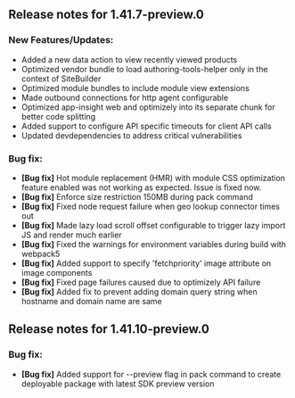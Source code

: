 ## Release notes for 1.41.7-preview.0

### New Features/Updates:

-  Added a new data action to view recently viewed products
-  Optimized vendor bundle to load authoring-tools-helper only in the context of SiteBuilder
-  Optimized module bundles to include module view extensions
-  Made outbound connections for http agent configurable
-  Optimized app-insight web and optimizely into its separate chunk for better code splitting
-  Added support to configure API specific timeouts for client API calls
-  Updated devdependencies to address critical vulnerabilities

### Bug fix:

* **[Bug fix]** Hot module replacement (HMR) with module CSS optimization feature enabled was not working as expected. Issue is fixed now.
* **[Bug fix]** Enforce size restriction 150MB during pack command
* **[Bug fix]** Fixed node request failure when geo lookup connector times out
* **[Bug fix]** Made lazy load scroll offset configurable to trigger lazy import JS and render much earlier
* **[Bug fix]** Fixed the warnings for environment variables during build with webpack5
* **[Bug fix]** Added support to specify 'fetchpriority' image attribute on image components
* **[Bug fix]** Fixed page failures caused due to optimizely API failure
* **[Bug fix]** Added fix to prevent adding domain query string when hostname and domain name are same


## Release notes for 1.41.10-preview.0

### Bug fix:
* **[Bug fix]** Added support for --preview flag in pack command to create deployable package with latest SDK preview version
